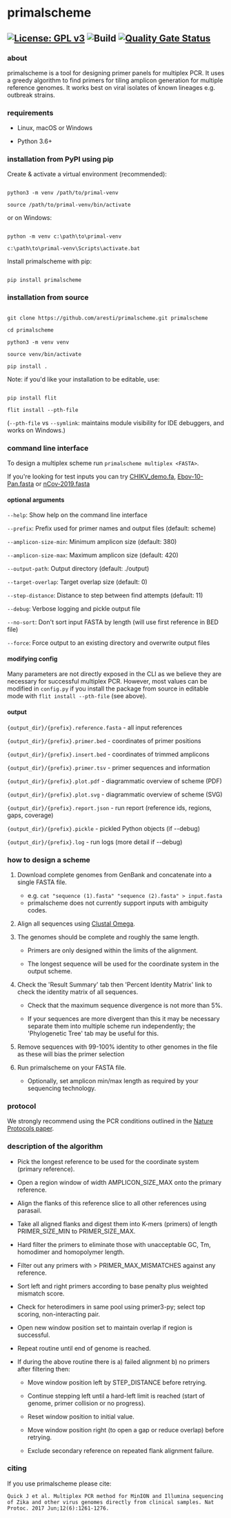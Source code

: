 # primalscheme

[![License: GPL v3](https://img.shields.io/badge/License-GPLv3-blue.svg)](https://www.gnu.org/licenses/gpl-3.0)
![Build](https://github.com/aresti/primalscheme/workflows/Build/badge.svg)
[![Quality Gate Status](https://sonarcloud.io/api/project_badges/measure?project=aresti_primalscheme&metric=alert_status)](https://sonarcloud.io/dashboard?id=aresti_primalscheme)
---

### about

primalscheme is a tool for designing primer panels for multiplex PCR. It uses a greedy algorithm to find primers for tiling amplicon generation for multiple reference genomes. It works best on viral isolates of known lineages e.g. outbreak strains.

### requirements

* Linux, macOS or Windows

* Python 3.6+

### installation from PyPI using pip

Create & activate a virtual environment (recommended):

```

python3 -m venv /path/to/primal-venv

source /path/to/primal-venv/bin/activate

```

or on Windows:

```

python -m venv c:\path\to\primal-venv

c:\path\to\primal-venv\Scripts\activate.bat

```

Install primalscheme with pip:

```

pip install primalscheme

```

### installation from source

```

git clone https://github.com/aresti/primalscheme.git primalscheme

cd primalscheme

python3 -m venv venv

source venv/bin/activate

pip install .

```

Note: if you'd like your installation to be editable, use:

```

pip install flit

flit install --pth-file

```

(`--pth-file` vs `--symlink`: maintains module visibility for IDE debuggers, and works on Windows.)

### command line interface

To design a multiplex scheme run `primalscheme multiplex <FASTA>`.

If you're looking for test inputs you can try [CHIKV_demo.fa](tests/inputs/CHIKV_demo.fa), [Ebov-10-Pan.fasta](tests/inputs/Ebov-10-Pan.fasta) or [nCov-2019.fasta](tests/inputs/nCov-2019.fasta)

#### optional arguments

`--help`: Show help on the command line interface

`--prefix`: Prefix used for primer names and output files (default: scheme)

`--amplicon-size-min`: Minimum amplicon size (default: 380)

`--amplicon-size-max`: Maximum amplicon size (default: 420)

`--output-path`: Output directory (default: ./output)

`--target-overlap`: Target overlap size (default: 0)

`--step-distance`: Distance to step between find attempts (default: 11)

`--debug`: Verbose logging and pickle output file

`--no-sort`: Don't sort input FASTA by length (will use first reference in BED file)

`--force`: Force output to an existing directory and overwrite output files

#### modifying config

Many parameters are not directly exposed in the CLI as we believe they are necessary for successful multiplex PCR. However, most values can be modified in `config.py` if you install the package from source in editable mode with `flit install --pth-file` (see above).

#### output

`{output_dir}/{prefix}.reference.fasta` - all input references

`{output_dir}/{prefix}.primer.bed` - coordinates of primer positions

`{output_dir}/{prefix}.insert.bed` - coordinates of trimmed amplicons

`{output_dir}/{prefix}.primer.tsv` - primer sequences and information

`{output_dir}/{prefix}.plot.pdf` - diagrammatic overview of scheme (PDF)

`{output_dir}/{prefix}.plot.svg` - diagrammatic overview of scheme (SVG)

`{output_dir}/{prefix}.report.json` - run report (reference ids, regions, gaps, coverage)

`{output_dir}/{prefix}.pickle` - pickled Python objects (if --debug)

`{output_dir}/{prefix}.log` - run logs (more detail if --debug)

### how to design a scheme

1. Download complete genomes from GenBank and concatenate into a single FASTA file.
	- e.g. `cat "sequence (1).fasta" "sequence (2).fasta" > input.fasta`
	- primalscheme does not currently support inputs with ambiguity codes.

3. Align all sequences using [Clustal Omega](https://www.ebi.ac.uk/Tools/msa/clustalo/).

4. The genomes should be complete and roughly the same length.

	- Primers are only designed within the limits of the alignment.

	- The longest sequence will be used for the coordinate system in the output scheme.

4. Check the 'Result Summary' tab then 'Percent Identity Matrix' link to check the identity matrix of all sequences.

	- Check that the maximum sequence divergence is not more than 5%.

	- If your sequences are more divergent than this it may be necessary separate them into multiple scheme run independently; the 'Phylogenetic Tree' tab may be useful for this.

5. Remove sequences with 99-100% identity to other genomes in the file as these will bias the primer selection

6. Run primalscheme on your FASTA file.

	- Optionally, set amplicon min/max length as required by your sequencing technology.

### protocol

We strongly recommend using the PCR conditions outlined in the [Nature Protocols paper](http://www.nature.com/nprot/journal/v12/n6/full/nprot.2017.066.html).

### description of the algorithm

- Pick the longest reference to be used for the coordinate system (primary reference).

- Open a region window of width AMPLICON_SIZE_MAX onto the primary reference.

- Align the flanks of this reference slice to all other references using parasail.

- Take all aligned flanks and digest them into K-mers (primers) of length PRIMER_SIZE_MIN to PRIMER_SIZE_MAX.

- Hard filter the primers to eliminate those with unacceptable GC, Tm, homodimer and homopolymer length.

- Filter out any primers with > PRIMER_MAX_MISMATCHES against any reference.

- Sort left and right primers according to base penalty plus weighted mismatch score.

- Check for heterodimers in same pool using primer3-py; select top scoring, non-interacting pair.

- Open new window position set to maintain overlap if region is successful.

- Repeat routine until end of genome is reached.

- If during the above routine there is a) failed alignment b) no primers after filtering then:

	- Move window position left by STEP_DISTANCE before retrying.
	
	- Continue stepping left until a hard-left limit is reached (start of genome, primer collision or no progress).
	
	- Reset window position to initial value.
	
	- Move window position right (to open a gap or reduce overlap) before retrying.

	- Exclude secondary reference on repeated flank alignment failure.

### citing

If you use primalscheme please cite:

```Quick J et al. Multiplex PCR method for MinION and Illumina sequencing of Zika and other virus genomes directly from clinical samples. Nat Protoc. 2017 Jun;12(6):1261-1276.```